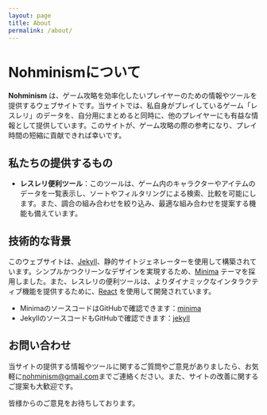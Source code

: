 ```yaml
---
layout: page
title: About
permalink: /about/
---
```


# Nohminismについて

**Nohminism** は、ゲーム攻略を効率化したいプレイヤーのための情報やツールを提供するウェブサイトです。当サイトでは、私自身がプレイしているゲーム「レスレリ」のデータを、自分用にまとめると同時に、他のプレイヤーにも有益な情報として提供しています。このサイトが、ゲーム攻略の際の参考になり、プレイ時間の短縮に貢献できれば幸いです。

## 私たちの提供するもの

- **レスレリ便利ツール**：このツールは、ゲーム内のキャラクターやアイテムのデータを一覧表示し、ソートやフィルタリングによる検索、比較を可能にします。また、調合の組み合わせを絞り込み、最適な組み合わせを提案する機能も備えています。

## 技術的な背景

このウェブサイトは、[Jekyll](https://jekyllrb.com/)、静的サイトジェネレーターを使用して構築されています。シンプルかつクリーンなデザインを実現するため、[Minima](https://github.com/jekyll/minima) テーマを採用しました。また、レスレリの便利ツールは、よりダイナミックなインタラクティブ機能を提供するために、[React](https://reactjs.org/) を使用して開発されています。

- MinimaのソースコードはGitHubで確認できます：[minima](https://github.com/jekyll/minima)
- JekyllのソースコードもGitHubで確認できます：[jekyll](https://github.com/jekyll/jekyll)

## お問い合わせ

当サイトの提供する情報やツールに関するご質問やご意見がありましたら、お気軽に[nohminism@gmail.com](mailto:nohminism@gmail.com)までご連絡ください。また、サイトの改善に関するご提案も大歓迎です。

皆様からのご意見をお待ちしております。


